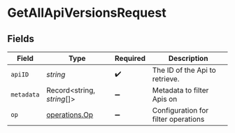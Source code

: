 # GetAllApiVersionsRequest


## Fields

| Field                                                 | Type                                                  | Required                                              | Description                                           |
| ----------------------------------------------------- | ----------------------------------------------------- | ----------------------------------------------------- | ----------------------------------------------------- |
| `apiID`                                               | *string*                                              | :heavy_check_mark:                                    | The ID of the Api to retrieve.                        |
| `metadata`                                            | Record<string, *string*[]>                            | :heavy_minus_sign:                                    | Metadata to filter Apis on                            |
| `op`                                                  | [operations.Op](../../../sdk/models/operations/op.md) | :heavy_minus_sign:                                    | Configuration for filter operations                   |